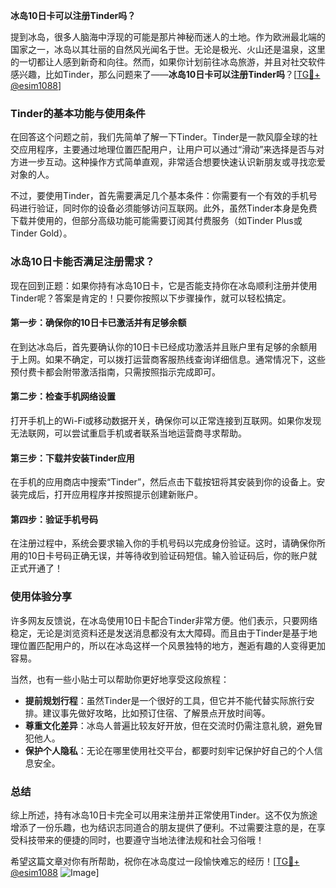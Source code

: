 **冰岛10日卡可以注册Tinder吗？**

提到冰岛，很多人脑海中浮现的可能是那片神秘而迷人的土地。作为欧洲最北端的国家之一，冰岛以其壮丽的自然风光闻名于世。无论是极光、火山还是温泉，这里的一切都让人感到新奇和向往。然而，如果你计划前往冰岛旅游，并且对社交软件感兴趣，比如Tinder，那么问题来了——**冰岛10日卡可以注册Tinder吗**？[[TG💪+ @esim1088](https://t.me/s/esim1088)]

### Tinder的基本功能与使用条件

在回答这个问题之前，我们先简单了解一下Tinder。Tinder是一款风靡全球的社交应用程序，主要通过地理位置匹配用户，让用户可以通过“滑动”来选择是否与对方进一步互动。这种操作方式简单直观，非常适合想要快速认识新朋友或寻找恋爱对象的人。

不过，要使用Tinder，首先需要满足几个基本条件：你需要有一个有效的手机号码进行验证，同时你的设备必须能够访问互联网。此外，虽然Tinder本身是免费下载并使用的，但部分高级功能可能需要订阅其付费服务（如Tinder Plus或Tinder Gold）。

### 冰岛10日卡能否满足注册需求？

现在回到正题：如果你持有冰岛10日卡，它是否能支持你在冰岛顺利注册并使用Tinder呢？答案是肯定的！只要你按照以下步骤操作，就可以轻松搞定。

#### 第一步：确保你的10日卡已激活并有足够余额
在到达冰岛后，首先要确认你的10日卡已经成功激活并且账户里有足够的余额用于上网。如果不确定，可以拨打运营商客服热线查询详细信息。通常情况下，这些预付费卡都会附带激活指南，只需按照指示完成即可。

#### 第二步：检查手机网络设置
打开手机上的Wi-Fi或移动数据开关，确保你可以正常连接到互联网。如果你发现无法联网，可以尝试重启手机或者联系当地运营商寻求帮助。

#### 第三步：下载并安装Tinder应用
在手机的应用商店中搜索“Tinder”，然后点击下载按钮将其安装到你的设备上。安装完成后，打开应用程序并按照提示创建新账户。

#### 第四步：验证手机号码
在注册过程中，系统会要求输入你的手机号码以完成身份验证。这时，请确保你所用的10日卡号码正确无误，并等待收到验证码短信。输入验证码后，你的账户就正式开通了！

### 使用体验分享

许多网友反馈说，在冰岛使用10日卡配合Tinder非常方便。他们表示，只要网络稳定，无论是浏览资料还是发送消息都没有太大障碍。而且由于Tinder是基于地理位置匹配用户的，所以在冰岛这样一个风景独特的地方，邂逅有趣的人变得更加容易。

当然，也有一些小贴士可以帮助你更好地享受这段旅程：

- **提前规划行程**：虽然Tinder是一个很好的工具，但它并不能代替实际旅行安排。建议事先做好攻略，比如预订住宿、了解景点开放时间等。
- **尊重文化差异**：冰岛人普遍比较友好开放，但在交流时仍需注意礼貌，避免冒犯他人。
- **保护个人隐私**：无论在哪里使用社交平台，都要时刻牢记保护好自己的个人信息安全。

### 总结

综上所述，持有冰岛10日卡完全可以用来注册并正常使用Tinder。这不仅为旅途增添了一份乐趣，也为结识志同道合的朋友提供了便利。不过需要注意的是，在享受科技带来的便捷的同时，也要遵守当地法律法规和社会习俗哦！

希望这篇文章对你有所帮助，祝你在冰岛度过一段愉快难忘的经历！[[TG💪+ @esim1088](https://t.me/s/esim1088) ![Image](https://i.postimg.cc/4NQfJmqS/Snipaste-2025-05-13-00-14-12.png)]